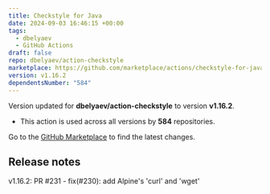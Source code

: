 ```yaml
---
title: Checkstyle for Java
date: 2024-09-03 16:46:15 +00:00
tags:
  - dbelyaev
  - GitHub Actions
draft: false
repo: dbelyaev/action-checkstyle
marketplace: https://github.com/marketplace/actions/checkstyle-for-java
version: v1.16.2
dependentsNumber: "584"
---
```



Version updated for **dbelyaev/action-checkstyle** to version **v1.16.2**.
- This action is used across all versions by **584** repositories.

Go to the [GitHub Marketplace](https://github.com/marketplace/actions/checkstyle-for-java) to find the latest changes.

## Release notes

v1.16.2: PR #231 - fix(#230): add Alpine's 'curl' and 'wget'
